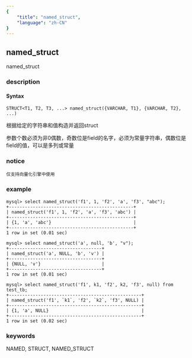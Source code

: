 ```yaml
---
{
    "title": "named_struct",
    "language": "zh-CN"
}
---
```


<!-- 
Licensed to the Apache Software Foundation (ASF) under one
or more contributor license agreements.  See the NOTICE file
distributed with this work for additional information
regarding copyright ownership.  The ASF licenses this file
to you under the Apache License, Version 2.0 (the
"License"); you may not use this file except in compliance
with the License.  You may obtain a copy of the License at
  http://www.apache.org/licenses/LICENSE-2.0
Unless required by applicable law or agreed to in writing,
software distributed under the License is distributed on an
"AS IS" BASIS, WITHOUT WARRANTIES OR CONDITIONS OF ANY
KIND, either express or implied.  See the License for the
specific language governing permissions and limitations
under the License.
-->

## named_struct

<version since="2.0.0">

named_struct

</version>

### description

#### Syntax

`STRUCT<T1, T2, T3, ...> named_struct({VARCHAR, T1}, {VARCHAR, T2}, ...)`

根据给定的字符串和值构造并返回struct

参数个数必须为非0偶数，奇数位是field的名字，必须为常量字符串，偶数位是field的值，可以是多列或常量

### notice

`仅支持向量化引擎中使用`

### example

```
mysql> select named_struct('f1', 1, 'f2', 'a', 'f3', "abc");
+-----------------------------------------------+
| named_struct('f1', 1, 'f2', 'a', 'f3', 'abc') |
+-----------------------------------------------+
| {1, 'a', 'abc'}                               |
+-----------------------------------------------+
1 row in set (0.01 sec)

mysql> select named_struct('a', null, 'b', "v");
+-----------------------------------+
| named_struct('a', NULL, 'b', 'v') |
+-----------------------------------+
| {NULL, 'v'}                       |
+-----------------------------------+
1 row in set (0.01 sec)

mysql> select named_struct('f1', k1, 'f2', k2, 'f3', null) from test_tb;
+--------------------------------------------------+
| named_struct('f1', `k1`, 'f2', `k2`, 'f3', NULL) |
+--------------------------------------------------+
| {1, 'a', NULL}                                   |
+--------------------------------------------------+
1 row in set (0.02 sec)
```

### keywords

NAMED, STRUCT, NAMED_STRUCT